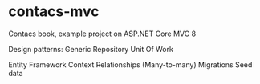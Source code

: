 # contacs-mvc
Contacs book, example project on ASP.NET Core MVC 8

Design patterns:
	Generic Repository
	Unit Of Work

Entity Framework
	Context
	Relationships (Many-to-many)
	Migrations
	Seed data
